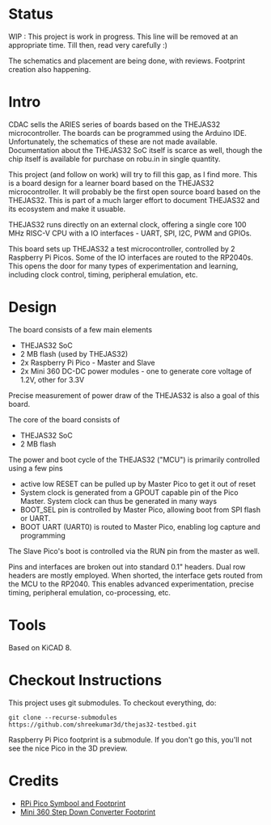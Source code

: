 # Status

WIP : This project is work in progress. This line will be removed at
an appropriate time.  Till then, read very carefully :)

The schematics and placement are being done, with reviews.  Footprint
creation also happening.

#  Intro

CDAC sells the ARIES series of boards based on the THEJAS32 microcontroller.
The boards can be programmed using the Arduino IDE. Unfortunately, the schematics
of these are not made available.  Documentation about the THEJAS32 SoC itself
is scarce as well, though the chip itself is available for purchase on robu.in
in single quantity.

This project (and follow on work) will try to fill this gap, as I find more.
This is a board design for a learner board based on the THEJAS32
microcontroller. It will probably be the first open source board based on 
the THEJAS32. This is part of a much larger effort to document THEJAS32 
and its ecosystem and make it usuable.

THEJAS32 runs directly on an external clock, offering a single core 100
MHz RISC-V CPU with a IO interfaces - UART, SPI, I2C, PWM and GPIOs.

This board sets up THEJAS32 a test microcontroller, controlled by 2 Raspberry
Pi Picos.  Some of the IO interfaces are routed to the RP2040s.  This opens
the door for many types of experimentation and learning, including clock
control, timing, peripheral emulation, etc.

# Design

The board consists of a few main elements

* THEJAS32 SoC
* 2 MB flash (used by THEJAS32)
* 2x Raspberry Pi Pico - Master and Slave
* 2x Mini 360 DC-DC power modules - one to generate core voltage of 1.2V, other for 3.3V

Precise measurement of power draw of the THEJAS32 is also a goal of this board.

The core of the board consists of

* THEJAS32 SoC
* 2 MB flash

The power and boot cycle of the THEJAS32 ("MCU") is primarily controlled 
using a few pins

* active low RESET can be pulled up by Master Pico to get it out of reset
* System clock is generated from a GPOUT capable pin of the Pico Master. System 
  clock can thus be generated in many ways
* BOOT_SEL pin is controlled by Master Pico, allowing boot from SPI flash
  or UART.
* BOOT UART (UART0) is routed to Master Pico, enabling log capture and 
  programming

The Slave Pico's boot is controlled via the RUN pin from the master as well.

Pins and interfaces are broken out into standard 0.1" headers. Dual
row headers are mostly employed. When shorted, the interface gets routed from
the MCU to the RP2040. This enables advanced experimentation, precise timing,
peripheral emulation, co-processing, etc.

# Tools

Based on KiCAD 8.

# Checkout Instructions

This project uses git submodules. To checkout everything, do:

    git clone --recurse-submodules https://github.com/shreekumar3d/thejas32-testbed.git

Raspberry Pi Pico footprint is a submodule.  If you don't go this, you'll not
see the nice Pico in the 3D preview.

# Credits

* [RPi Pico Symbool and Footprint](https://github.com/ncarandini/KiCad-RP-Pico)
* [Mini 360 Step Down Converter Footprint](https://github.com/rayvburn/KiCad)

